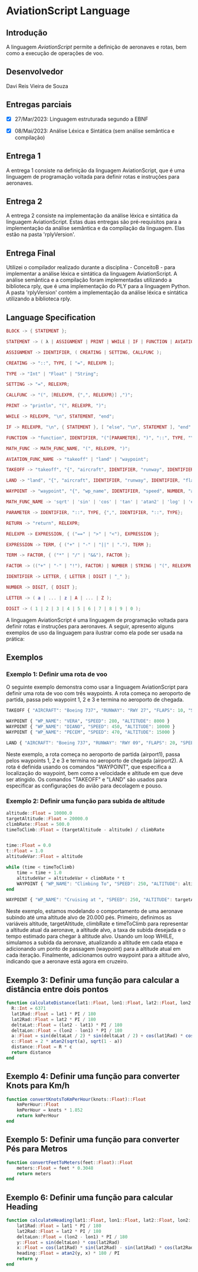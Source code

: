 # AviationScript Language

## Introdução

A linguagem _AviationScript_ permite a definição de aeronaves e rotas, bem como a execução de operações de voo.

## Desenvolvedor

Davi Reis Vieira de Souza

## Entregas parciais

- [x] 27/Mar/2023: Linguagem estruturada segundo a EBNF

- [x] 08/Mai/2023: Análise Léxica e Sintática (sem análise semântica e compilação)

## Entrega 1

A entrega 1 consiste na definição da linguagem AviationScript, que é uma linguagem de programação voltada para definir rotas e instruções para aeronaves.

## Entrega 2

A entrega 2 consiste na implementação da análise léxica e sintática da linguagem AviationScript. Estas duas entregas são pré-requisitos para a implementação da análise semântica e da compilação da linguagem. Elas estão na pasta 'rplyVersion'.

## Entrega Final

Utilizei o compilador realizado durante a disciplina - ConceitoB - para implementar a análise léxica e sintática da linguagem AviationScript. A análise semântica e a compilação foram implementadas utilizando a biblioteca rply, que é uma implementação do PLY para a linguagem Python. A pasta 'rplyVersion' contém a implementação da análise léxica e sintática utilizando a biblioteca rply.

## Language Specification

```lua
BLOCK -> { STATEMENT };

STATEMENT -> ( λ | ASSIGNMENT | PRINT | WHILE | IF | FUNCTION | AVIATION_FUNC | MATH_FUNC | RETURN ), "\n";

ASSIGNMENT -> IDENTIFIER, ( CREATING | SETTING, CALLFUNC );

CREATING -> "::", TYPE, [ "=", RELEXPR ];

TYPE -> "Int" | "Float" | "String";

SETTING -> "=", RELEXPR;

CALLFUNC -> "(", [RELEXPR, {",", RELEXPR}] ,")";

PRINT -> "println", "(", RELEXPR, ")";

WHILE -> RELEXPR, "\n", STATEMENT, "end";

IF -> RELEXPR, "\n", { STATEMENT }, [ "else", "\n", STATEMENT ], "end";

FUNCTION -> "function", IDENTIFIER, "("[PARAMETER], ")", "::", TYPE, "\n", STATEMENT, "end";

MATH_FUNC -> MATH_FUNC_NAME, "(", RELEXPR, ")";

AVIATION_FUNC_NAME -> "takeoff" | "land" | "waypoint";

TAKEOFF -> "takeoff", "{", "aircraft", IDENTIFIER, "runway", IDENTIFIER, "flaps", NUMBER, "speed", NUMBER, "altitude", NUMBER, "}";

LAND -> "land", "{", "aircraft", IDENTIFIER, "runway", IDENTIFIER, "flaps", NUMBER, "speed", NUMBER, "altitude", NUMBER, "}";

WAYPOINT -> "waypoint", "{", "wp_name", IDENTIFIER, "speed", NUMBER, "altitude", NUMBER, "}";

MATH_FUNC_NAME -> 'sqrt' | 'sin' | 'cos' | 'tan' | 'atan2' | 'log' | 'exp' | 'abs' | 'pow';

PARAMETER -> IDENTIFIER, "::", TYPE, {",", IDENTIFIER, "::", TYPE};

RETURN -> "return", RELEXPR;

RELEXPR -> EXPRESSION, { ("==" | ">" | "<"), EXPRESSION };

EXPRESSION -> TERM, { ("+" | "-" | "||" | "."), TERM };

TERM -> FACTOR, { ("*" | "/" | "&&"), FACTOR };

FACTOR -> (("+" | "-" | "!"), FACTOR) | NUMBER | STRING | "(", RELEXPR, ")" | IDENTIFIER, ["(", RELEXPR, {",", RELEXPR} ,")"] | ("READLN", "(", ")") | ("MATH_FUNC_NAME", "(", RELEXPR, {",", RELEXPR} ,")");

IDENTIFIER -> LETTER, { LETTER | DIGIT | "_" };

NUMBER -> DIGIT, { DIGIT };

LETTER -> ( a | ... | z | A | ... | Z );

DIGIT -> ( 1 | 2 | 3 | 4 | 5 | 6 | 7 | 8 | 9 | 0 );
```

A linguagem AviationScript é uma linguagem de programação voltada para definir rotas e instruções para aeronaves. A seguir, apresento alguns exemplos de uso da linguagem para ilustrar como ela pode ser usada na prática:

## Exemplos

### Exemplo 1: Definir uma rota de voo

O seguinte exemplo demonstra como usar a linguagem AviationScript para definir uma rota de voo com três waypoints. A rota começa no aeroporto de partida, passa pelo waypoint 1, 2 e 3 e termina no aeroporto de chegada.

```julia
TAKEOFF { "AIRCRAFT": "Boeing 737", "RUNWAY": "RWY 27", "FLAPS": 10, "SPEED": 200, "ALTITUDE": 5000 }

WAYPOINT { "WP_NAME": "VERA", "SPEED": 280, "ALTITUDE": 8000 }
WAYPOINT { "WP_NAME": "DIANO", "SPEED": 450, "ALTITUDE": 10000 }
WAYPOINT { "WP_NAME": "PECEM", "SPEED": 470, "ALTITUDE": 15000 }

LAND { "AIRCRAFT": "Boeing 737", "RUNWAY": "RWY 09", "FLAPS": 20, "SPEED": 150, "ALTITUDE": 5000 }
```

Neste exemplo, a rota começa no aeroporto de partida (airport1), passa pelos waypoints 1, 2 e 3 e termina no aeroporto de chegada (airport2). A rota é definida usando os comandos "WAYPOINT", que especifica a localização do waypoint, bem como a velocidade e altitude em que deve ser atingido. Os comandos "TAKEOFF" e "LAND" são usados para especificar as configurações do avião para decolagem e pouso.

### Exemplo 2: Definir uma função para subida de altitude

```julia
altitude::Float = 10000.0
targetAltitude::Float = 20000.0
climbRate::Float = 500.0
timeToClimb::Float = (targetAltitude - altitude) / climbRate


time::Float = 0.0
t::Float = 1.0
altitudeVar::Float = altitude

while (time < timeToClimb)
    time = time + 1.0
    altitudeVar = altitudeVar + climbRate * t
    WAYPOINT { "WP_NAME": "Climbing To", "SPEED": 250, "ALTITUDE": altitudeVar }
end

WAYPOINT { "WP_NAME": "Cruising at ", "SPEED": 250, "ALTITUDE": targetAltitude }
```

Neste exemplo, estamos modelando o comportamento de uma aeronave subindo até uma altitude alvo de 20.000 pés. Primeiro, definimos as variáveis altitude, targetAltitude, climbRate e timeToClimb para representar a altitude atual da aeronave, a altitude alvo, a taxa de subida desejada e o tempo estimado para chegar à altitude alvo. Usando um loop WHILE, simulamos a subida da aeronave, atualizando a altitude em cada etapa e adicionando um ponto de passagem (waypoint) para a altitude atual em cada iteração. Finalmente, adicionamos outro waypoint para a altitude alvo, indicando que a aeronave está agora em cruzeiro.

## Exemplo 3: Definir uma função para calcular a distância entre dois pontos

```julia
function calculateDistance(lat1::Float, lon1::Float, lat2::Float, lon2::Float)::Float
  R::Int = 6371
  lat1Rad::Float = lat1 * PI / 180
  lat2Rad::Float = lat2 * PI / 180
  deltaLat::Float = (lat2 - lat1) * PI / 180
  deltaLon::Float = (lon2 - lon1) * PI / 180
  a::Float = sin(deltaLat / 2) * sin(deltaLat / 2) + cos(lat1Rad) * cos(lat2Rad) * sin(deltaLon / 2) * sin(deltaLon / 2)
  c::Float = 2 * atan2(sqrt(a), sqrt(1 - a))
  distance::Float = R * c
  return distance
end
```

## Exemplo 4: Definir uma função para converter Knots para Km/h

```julia
function convertKnotsToKmPerHour(knots::Float)::Float
    kmPerHour::Float
    kmPerHour = knots * 1.852
    return kmPerHour
end
```

## Exemplo 5: Definir uma função para converter Pés para Metros

```julia
function convertFeetToMeters(feet::Float)::Float
    meters::Float = feet * 0.3048
    return meters
end
```

## Exemplo 6: Definir uma função para calcular Heading

```julia
function calculateHeading(lat1::Float, lon1::Float, lat2::Float, lon2::Float)::Float
    lat1Rad::Float = lat1 * PI / 180
    lat2Rad::Float = lat2 * PI / 180
    deltaLon::Float = (lon2 - lon1) * PI / 180
    y::Float = sin(deltaLon) * cos(lat2Rad)
    x::Float = cos(lat1Rad) * sin(lat2Rad) - sin(lat1Rad) * cos(lat2Rad) * cos(deltaLon)
    heading::Float = atan2(y, x) * 180 / PI
    return y
end
```
